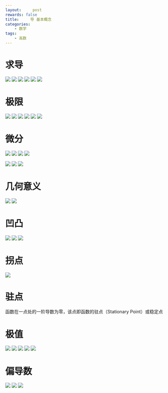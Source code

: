 ```yaml
---
layout:     post
rewards: false
title:     导 基本概念
categories:
    - 数学
tags:
    - 高数
---
```


# 求导
![](https://cdn.jsdelivr.net/gh/631068264/img/006tNbRwgy1fudl1wsaimj31kw0d00uy.jpg)
![](https://cdn.jsdelivr.net/gh/631068264/img/006tNbRwgy1fudl20pjs1j30qu068aa2.jpg)
![](https://cdn.jsdelivr.net/gh/631068264/img/006tNbRwgy1fudl54cmefj30p007gmx4.jpg)
![](https://cdn.jsdelivr.net/gh/631068264/img/006tNbRwgy1fudl58wrm1j31gs166afl.jpg)
![](https://cdn.jsdelivr.net/gh/631068264/img/006tNbRwgy1fudl5dlxxbj31ie0j2408.jpg)
![](https://cdn.jsdelivr.net/gh/631068264/img/006tNbRwgy1fudl5i1xprj31ba0hgjst.jpg)
# 极限
![](https://cdn.jsdelivr.net/gh/631068264/img/006tNbRwgy1fudl8grjiuj31gg0ew0ul.jpg)
![](https://cdn.jsdelivr.net/gh/631068264/img/006tNbRwgy1fudl8jzmqsj30yw07mglq.jpg)
![](https://cdn.jsdelivr.net/gh/631068264/img/006tNbRwgy1fudl8ndxiaj31bw07kjro.jpg)
![](https://cdn.jsdelivr.net/gh/631068264/img/006tNbRwgy1fudl8r2saij30zi0ccaav.jpg)
![](https://cdn.jsdelivr.net/gh/631068264/img/006tNbRwgy1fudl8vaz90j317s0hk0ue.jpg)
![](https://cdn.jsdelivr.net/gh/631068264/img/006tNbRwgy1fudl8ygsvvj31im0uejt7.jpg)

# 微分
![](https://cdn.jsdelivr.net/gh/631068264/img/006tNbRwgy1fudl99300rj31bw09mdg8.jpg)
![](https://cdn.jsdelivr.net/gh/631068264/img/006tNbRwgy1fudla3lihxj31e409kt9k.jpg)
![](https://cdn.jsdelivr.net/gh/631068264/img/006tNbRwgy1fudla6w7d8j31eg0gcmy5.jpg)
![](https://cdn.jsdelivr.net/gh/631068264/img/006tNbRwgy1fudlaaieylj31fg07cq3j.jpg)

![](https://cdn.jsdelivr.net/gh/631068264/img/006tNbRwgy1fudlb8bf6dj31fa0c03z3.jpg)
![](https://cdn.jsdelivr.net/gh/631068264/img/006tNbRwgy1fudlbbcdjjj318g0c80ti.jpg)
![](https://cdn.jsdelivr.net/gh/631068264/img/006tNbRwgy1fudlbefae0j31cw09ymxr.jpg)

# 几何意义
![](https://cdn.jsdelivr.net/gh/631068264/img/006tNbRwgy1fudlbqeg6tj30i00fegls.jpg)
![](https://cdn.jsdelivr.net/gh/631068264/img/006tNbRwgy1fudlbvqtqjj31bw0h4n04.jpg)

# 凹凸
![](https://cdn.jsdelivr.net/gh/631068264/img/006tNbRwgy1fudlc0lxm7j31di0esjsn.jpg)
![](https://cdn.jsdelivr.net/gh/631068264/img/006tNbRwgy1fudlc493h7j313w0lmmxx.jpg)
![](https://cdn.jsdelivr.net/gh/631068264/img/006tNbRwgy1fudlc7tp1kj31bu06odgo.jpg)
# 拐点
![](https://cdn.jsdelivr.net/gh/631068264/img/006tNbRwgy1fudlcbuqfkj31cq0duq3r.jpg)
# 驻点
函数在一点处的一阶导数为零，该点即函数的驻点（Stationary Point）或稳定点
# 极值
![](https://cdn.jsdelivr.net/gh/631068264/img/006tNbRwgy1fudlckbx3hj31ce0dy0ub.jpg)
![](https://cdn.jsdelivr.net/gh/631068264/img/006tNbRwgy1fudlcp3h8jj31ba04gmxd.jpg)
![](https://cdn.jsdelivr.net/gh/631068264/img/006tNbRwgy1fudlcul60oj31e40gwta2.jpg)
![](https://cdn.jsdelivr.net/gh/631068264/img/006tNbRwgy1fudld2au45j31e805wt8w.jpg)
![](https://cdn.jsdelivr.net/gh/631068264/img/006tNbRwgy1fudld8qaszj31be09kaay.jpg)
# 偏导数
![](https://cdn.jsdelivr.net/gh/631068264/img/006tNbRwgy1fudlgbrg7uj31kw1ag0xc.jpg)
![](https://cdn.jsdelivr.net/gh/631068264/img/006tNbRwgy1fudlgg3n41j31kw0ipq56.jpg)
![](https://cdn.jsdelivr.net/gh/631068264/img/006tNbRwgy1fudlhd2nilj31cq0u63zx.jpg)